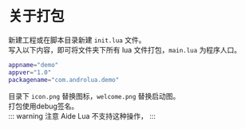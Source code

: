 # 关于打包
新建工程或在脚本目录新建 `init.lua` 文件。 <br>
写入以下内容，即可将文件夹下所有 lua 文件打包，`main.lua` 为程序人口。
``` lua
appname="demo"
appver="1.0"
packagename="com.androlua.demo"
```
目录下 `icon.png` 替换图标，`welcome.png` 替换启动图。 <br>
打包使用debug签名。 <br>
::: warning 注意
Aide Lua 不支持这种操作，
:::
